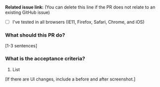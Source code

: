 **Related issue link:** (You can delete this line if the PR does not relate to an existing GitHub issue)

- [ ] I've tested in all browsers (IE11, Firefox, Safari, Chrome, and iOS)

### What should this PR do?
[1-3 sentences]

### What is the acceptance criteria?
1. List

[If there are UI changes, include a before and after screenshot.]
